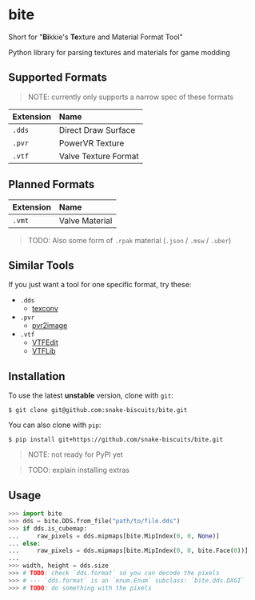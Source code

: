 # bite

Short for "**Bi**kkie's **Te**xture and Material Format Tool"

Python library for parsing textures and materials for game modding


## Supported Formats

> NOTE: currently only supports a narrow spec of these formats

| Extension | Name |
| :--- | :--- |
| `.dds` | Direct Draw Surface |
| `.pvr` | PowerVR Texture |
| `.vtf` | Valve Texture Format |


## Planned Formats

| Extension | Name |
| :--- | :--- |
| `.vmt` | Valve Material |

> TODO: Also some form of `.rpak` material (`.json` / `.msw` / `.uber`)


## Similar Tools

If you just want a tool for one specific format, try these:
 - `.dds`
   * [texconv](https://github.com/Microsoft/DirectXTex/wiki/Texconv)
 - `.pvr`
   * [pvr2image](https://github.com/VincentNLOBJ/pvr2image)
 - `.vtf`
   * [VTFEdit](https://valvedev.info/tools/vtfedit/)
   * [VTFLib](https://github.com/NeilJed/VTFLib)


## Installation

To use the latest **unstable** version, clone with `git`:
```
$ git clone git@github.com:snake-biscuits/bite.git
```

You can also clone with `pip`:

```
$ pip install git+https://github.com/snake-biscuits/bite.git
```

> NOTE: not ready for PyPI yet

> TODO: explain installing extras

<!--
Or, use the latest stable release (??? 2025 | 0.1.0 | Python 3.8-13):
```
$ pip install bite
```
-->


## Usage

```python
>>> import bite
>>> dds = bite.DDS.from_file("path/to/file.dds")
>>> if dds.is_cubemap:
...     raw_pixels = dds.mipmaps[bite.MipIndex(0, 0, None)]
... else:
...     raw_pixels = dds.mipmaps[bite.MipIndex(0, 0, bite.Face(0))]
... 
>>> width, height = dds.size
>>> # TODO: check `dds.format` so you can decode the pixels
>>> # --- `dds.format` is an `enum.Enum` subclass: `bite.dds.DXGI`
>>> # TODO: do something with the pixels
```
